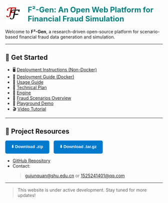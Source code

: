 <link rel="icon" type="image/png" href="favicon.png">

<p style="display: flex; align-items: center; gap: 12px;">
  <img src="LOGO.png" alt="F²-Gen Logo" width="60">
  <span style="font-size: 24px; font-weight: bold; color: teal;">F²-Gen: An Open Web Platform for Financial Fraud Simulation</span>
</p>




Welcome to **F²-Gen**, a research-driven open-source platform for scenario-based financial fraud data generation and simulation.

---

## 🔗 Get Started

- 🖥️ [Deployment Instructions (Non-Docker)](deploy.html)
- 🐳 [Deployment Guide (Docker)](deploy_docker.html)
- 🧭 [Usage Guide](usage.html)
- 📖 [Technical Plan](technical.html)
- 📂 [Engine](engine.html)
- 📌 [Fraud Scenarios Overview](scenarios.html)
- 🧪 [Playground Demo](playground.html)
- 🎬 [Video Tutorial](tutorial.html)

---

## 📂 Project Resources

<div style="margin-top: 1em; margin-bottom: 1em;">
  <a href="https://github.com/sethGu/FinancialFraudDataGenerator/archive/refs/tags/v1.0.zip" style="text-decoration: none;">
    <button style="background-color: #007acc; color: white; padding: 10px 20px; border: none; border-radius: 5px; font-weight: bold;">
      ⬇️ Download .zip
    </button>
  </a>
  <a href="https://github.com/sethGu/FinancialFraudDataGenerator/archive/refs/tags/v1.0.tar.gz" style="text-decoration: none; margin-left: 10px;">
    <button style="background-color: #007acc; color: white; padding: 10px 20px; border: none; border-radius: 5px; font-weight: bold;">
      ⬇️ Download .tar.gz
    </button>
  </a>
</div>


- [GitHub Repository](https://github.com/sethGu/FinancialFraudDataGenerator)
- Contact:
  > gujunquan@shu.edu.cn or
  > 1525241401@qq.com

---
> This website is under active development. Stay tuned for more updates!
